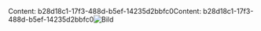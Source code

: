 <span data-ttu-id="829a9-101">Content: b28d18c1-17f3-488d-b5ef-14235d2bbfc0</span><span class="sxs-lookup"><span data-stu-id="829a9-101">Content: b28d18c1-17f3-488d-b5ef-14235d2bbfc0</span></span>![Bild](1b051ca3-c60c-4b87-b239-6e22a84e27b3.png)

